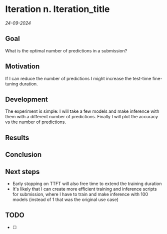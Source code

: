 # Iteration n. Iteration_title

_24-09-2024_

## Goal

What is the optimal number of predictions in a submission?

## Motivation

If I can reduce the number of predictions I might increase the test-time fine-tuning duration.

## Development

The experiment is simple: I will take a few models and make inference with them with a different
number of predictions. Finally I will plot the accuracy vs the number of predictions.

## Results

## Conclusion

## Next steps

- Early stopping on TTFT will also free time to extend the training duration
- It's likely that I can create more efficient training and inference scripts for submission, where I have
  to train and make inference with 100 models (instead of 1 that was the original use case)

## TODO

- [ ]
